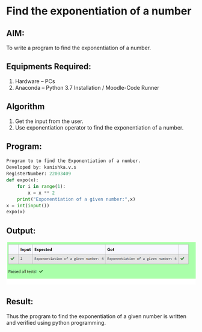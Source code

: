 # Find the exponentiation of a number

## AIM:
To write a program to find the exponentiation of a number.

## Equipments Required:
1. Hardware – PCs
2. Anaconda – Python 3.7 Installation / Moodle-Code Runner

## Algorithm
1. Get the input from the user.
2. Use exponentiation operator to find the exponentiation of a number.

## Program:
```python
Program to to find the Exponentiation of a number.
Developed by: kanishka.v.s
RegisterNumber: 22003409
def expo(x):
    for i in range(1):
        x = x ** 2
    print("Exponentiation of a given number:",x)
x = int(input())
expo(x)
```

## Output:
![exponentiation of a number](/output.png)


## Result:
Thus the program to find the exponentiation of a given number is written and verified using python programming.
